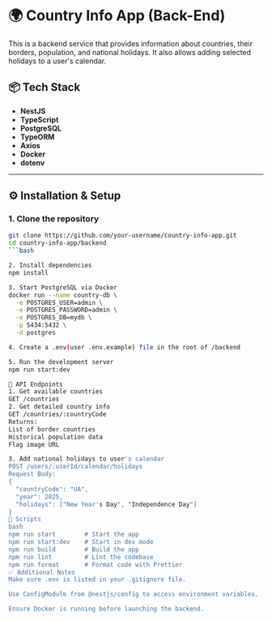 # 🌍 Country Info App (Back-End)

This is a backend service that provides information about countries, their borders, population, and national holidays. It also allows adding selected holidays to a user's calendar.

## 📦 Tech Stack

- **NestJS**
- **TypeScript**
- **PostgreSQL**
- **TypeORM**
- **Axios**
- **Docker**
- **dotenv**

---

## ⚙️ Installation & Setup

### 1. Clone the repository

```bash
git clone https://github.com/your-username/country-info-app.git
cd country-info-app/backend
```bash

2. Install dependencies
npm install

3. Start PostgreSQL via Docker
docker run --name country-db \
  -e POSTGRES_USER=admin \
  -e POSTGRES_PASSWORD=admin \
  -e POSTGRES_DB=mydb \
  -p 5434:5432 \
  -d postgres

4. Create a .env(user .env.example) file in the root of /backend

5. Run the development server
npm run start:dev

📌 API Endpoints
1. Get available countries
GET /countries
2. Get detailed country info
GET /countries/:countryCode
Returns:
List of border countries
Historical population data
Flag image URL

3. Add national holidays to user's calendar
POST /users/:userId/calendar/holidays
Request Body:
{
  "countryCode": "UA",
  "year": 2025,
  "holidays": ["New Year's Day", "Independence Day"]
}
📜 Scripts
bash
npm run start        # Start the app
npm run start:dev    # Start in dev mode
npm run build        # Build the app
npm run lint         # Lint the codebase
npm run format       # Format code with Prettier
✅ Additional Notes
Make sure .env is listed in your .gitignore file.

Use ConfigModule from @nestjs/config to access environment variables.

Ensure Docker is running before launching the backend.